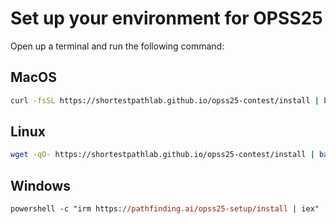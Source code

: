 # Set up your environment for OPSS25

Open up a terminal and run the following command:

## MacOS

```bash
curl -fsSL https://shortestpathlab.github.io/opss25-contest/install | bash
```

## Linux

```bash
wget -qO- https://shortestpathlab.github.io/opss25-contest/install | bash
```

## Windows

```ps
powershell -c "irm https://pathfinding.ai/opss25-setup/install | iex"
```

